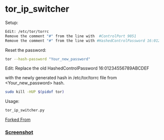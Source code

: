 

# tor_ip_switcher


Setup:
```bash
Edit: /etc/tor/torrc
Remove the comment "#" from the line with  #ControlPort 9051 
Remove the comment "#" from the line with #HashedControlPassword 16:01234556789ABCDEF 
```

Reset the password:

```bash
tor --hash-password "Your_new_password"
```

Edit: Replace the old HashedControlPassword 16:01234556789ABCDEF

with the newly generated hash in /etc/tor/torrc file from <Your_new_password> hash.
```bash
sudo kill -HUP $(pidof tor)
```
Usage:

```python
tor_ip_switcher.py
```

[Forked From](https://github.com/Anonymous-Dev/Pyloris/blob/master/tor_switcher.py)


### [Screenshot](https://drive.google.com/open?id=0B79r4wTVj-CZQzRkVDhQR3hRSlE)
